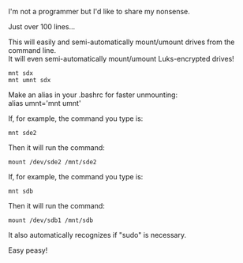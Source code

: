 I'm not a programmer but I'd like to share my nonsense.

Just over 100 lines...

This will easily and semi-automatically mount/umount drives from the command line.<BR>
It will even semi-automatically mount/umount Luks-encrypted drives!

    mnt sdx
    mnt umnt sdx

Make an alias in your .bashrc for faster unmounting:<BR>
alias umnt\='mnt umnt'

If, for example, the command you type is:

    mnt sde2
Then it will run the command:

    mount /dev/sde2 /mnt/sde2

If, for example, the command you type is:

    mnt sdb
Then it will run the command:

    mount /dev/sdb1 /mnt/sdb

It also automatically recognizes if "sudo" is necessary.

Easy peasy!
